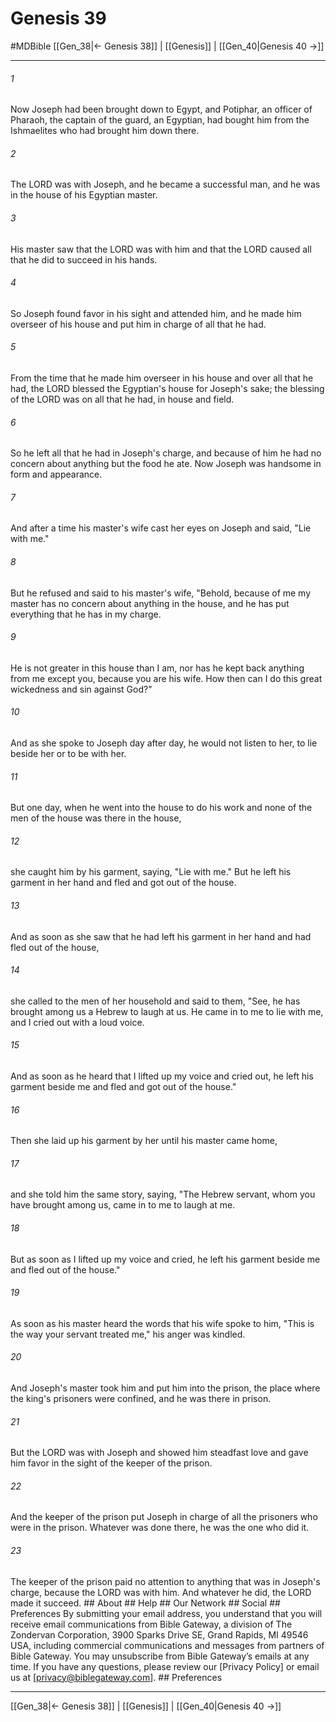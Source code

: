 # Genesis 39
#MDBible
[[Gen_38|← Genesis 38]] | [[Genesis]] | [[Gen_40|Genesis 40 →]]

***


###### 1 
Now Joseph had been brought down to Egypt, and Potiphar, an officer of Pharaoh, the captain of the guard, an Egyptian, had bought him from the Ishmaelites who had brought him down there. 

###### 2 
The LORD was with Joseph, and he became a successful man, and he was in the house of his Egyptian master. 

###### 3 
His master saw that the LORD was with him and that the LORD caused all that he did to succeed in his hands. 

###### 4 
So Joseph found favor in his sight and attended him, and he made him overseer of his house and put him in charge of all that he had. 

###### 5 
From the time that he made him overseer in his house and over all that he had, the LORD blessed the Egyptian's house for Joseph's sake; the blessing of the LORD was on all that he had, in house and field. 

###### 6 
So he left all that he had in Joseph's charge, and because of him he had no concern about anything but the food he ate. Now Joseph was handsome in form and appearance. 

###### 7 
And after a time his master's wife cast her eyes on Joseph and said, "Lie with me." 

###### 8 
But he refused and said to his master's wife, "Behold, because of me my master has no concern about anything in the house, and he has put everything that he has in my charge. 

###### 9 
He is not greater in this house than I am, nor has he kept back anything from me except you, because you are his wife. How then can I do this great wickedness and sin against God?" 

###### 10 
And as she spoke to Joseph day after day, he would not listen to her, to lie beside her or to be with her. 

###### 11 
But one day, when he went into the house to do his work and none of the men of the house was there in the house, 

###### 12 
she caught him by his garment, saying, "Lie with me." But he left his garment in her hand and fled and got out of the house. 

###### 13 
And as soon as she saw that he had left his garment in her hand and had fled out of the house, 

###### 14 
she called to the men of her household and said to them, "See, he has brought among us a Hebrew to laugh at us. He came in to me to lie with me, and I cried out with a loud voice. 

###### 15 
And as soon as he heard that I lifted up my voice and cried out, he left his garment beside me and fled and got out of the house." 

###### 16 
Then she laid up his garment by her until his master came home, 

###### 17 
and she told him the same story, saying, "The Hebrew servant, whom you have brought among us, came in to me to laugh at me. 

###### 18 
But as soon as I lifted up my voice and cried, he left his garment beside me and fled out of the house." 

###### 19 
As soon as his master heard the words that his wife spoke to him, "This is the way your servant treated me," his anger was kindled. 

###### 20 
And Joseph's master took him and put him into the prison, the place where the king's prisoners were confined, and he was there in prison. 

###### 21 
But the LORD was with Joseph and showed him steadfast love and gave him favor in the sight of the keeper of the prison. 

###### 22 
And the keeper of the prison put Joseph in charge of all the prisoners who were in the prison. Whatever was done there, he was the one who did it. 

###### 23 
The keeper of the prison paid no attention to anything that was in Joseph's charge, because the LORD was with him. And whatever he did, the LORD made it succeed. ## About ## Help ## Our Network ## Social ## Preferences By submitting your email address, you understand that you will receive email communications from Bible Gateway, a division of The Zondervan Corporation, 3900 Sparks Drive SE, Grand Rapids, MI 49546 USA, including commercial communications and messages from partners of Bible Gateway. You may unsubscribe from Bible Gateway&rsquo;s emails at any time. If you have any questions, please review our [Privacy Policy] or email us at [privacy@biblegateway.com]. ## Preferences

***

[[Gen_38|← Genesis 38]] | [[Genesis]] | [[Gen_40|Genesis 40 →]]
